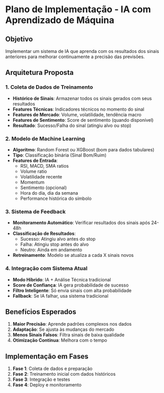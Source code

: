 # Plano de Implementação - IA com Aprendizado de Máquina

## Objetivo
Implementar um sistema de IA que aprenda com os resultados dos sinais anteriores para melhorar continuamente a precisão das previsões.

## Arquitetura Proposta

### 1. Coleta de Dados de Treinamento
- **Histórico de Sinais**: Armazenar todos os sinais gerados com seus resultados
- **Features Técnicas**: Indicadores técnicos no momento do sinal
- **Features de Mercado**: Volume, volatilidade, tendência macro
- **Features de Sentimento**: Score de sentimento (quando disponível)
- **Resultado**: Sucesso/Falha do sinal (atingiu alvo ou stop)

### 2. Modelo de Machine Learning
- **Algoritmo**: Random Forest ou XGBoost (bom para dados tabulares)
- **Tipo**: Classificação binária (Sinal Bom/Ruim)
- **Features de Entrada**:
  - RSI, MACD, SMA ratios
  - Volume ratio
  - Volatilidade recente
  - Momentum
  - Sentimento (opcional)
  - Hora do dia, dia da semana
  - Performance histórica do símbolo

### 3. Sistema de Feedback
- **Monitoramento Automático**: Verificar resultados dos sinais após 24-48h
- **Classificação de Resultados**:
  - Sucesso: Atingiu alvo antes do stop
  - Falha: Atingiu stop antes do alvo
  - Neutro: Ainda em andamento
- **Retreinamento**: Modelo se atualiza a cada X sinais novos

### 4. Integração com Sistema Atual
- **Modo Híbrido**: IA + Análise Técnica tradicional
- **Score de Confiança**: IA gera probabilidade de sucesso
- **Filtro Inteligente**: Só envia sinais com alta probabilidade
- **Fallback**: Se IA falhar, usa sistema tradicional

## Benefícios Esperados
1. **Maior Precisão**: Aprende padrões complexos nos dados
2. **Adaptação**: Se ajusta às mudanças do mercado
3. **Menos Sinais Falsos**: Filtra sinais de baixa qualidade
4. **Otimização Contínua**: Melhora com o tempo

## Implementação em Fases
1. **Fase 1**: Coleta de dados e preparação
2. **Fase 2**: Treinamento inicial com dados históricos
3. **Fase 3**: Integração e testes
4. **Fase 4**: Deploy e monitoramento

